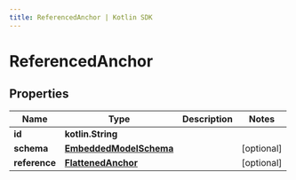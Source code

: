 ```yaml
---
title: ReferencedAnchor | Kotlin SDK
---
```



# ReferencedAnchor

## Properties
Name | Type | Description | Notes
------------ | ------------- | ------------- | -------------
**id** | **kotlin.String** |  | 
**schema** | [**EmbeddedModelSchema**](EmbeddedModelSchema) |  |  [optional]
**reference** | [**FlattenedAnchor**](FlattenedAnchor) |  |  [optional]




